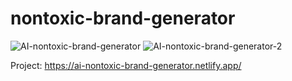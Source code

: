 # nontoxic-brand-generator
![AI-nontoxic-brand-generator](https://github.com/ASV185/nontoxic-brand-generator/assets/74805696/c01e4e5b-5e5b-46d0-8ba8-fa5cc6f06f88)
![AI-nontoxic-brand-generator-2](https://github.com/ASV185/nontoxic-brand-generator/assets/74805696/bdbcd5ae-302e-4e1e-bb4e-4a72e8f441e9)

Project: https://ai-nontoxic-brand-generator.netlify.app/

